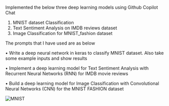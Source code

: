 Implemented the below three deep learning models using Github Copilot Chat
1. MNIST dataset Classification
2. Text Sentiment Analysis on IMDB reviews dataset
3. Image Classification for MNIST_fashion dataset

The prompts that I have used are as below

•	Write a deep neural network in keras to classify MNIST dataset. Also take some example inputs and show results

•	Implement a deep learning model for Text Sentiment Analysis with Recurrent Neural Networks (RNN) for IMDB movie reviews

•	Build a deep learning model for Image Classification with Convolutional Neural Networks (CNN) for the MNIST FASHION dataset



![MNIST](https://github.com/pranukrish/CMPE297-SpecialTopics/assets/111817160/290675b7-571c-419e-b403-09c9ca89a74c)



